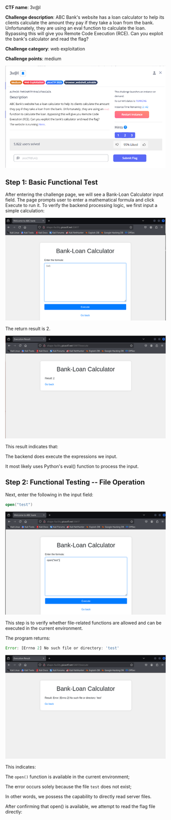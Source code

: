 **CTF name**: 3v@l

**Challenge description**: ABC Bank's website has a loan calculator to help its clients calculate the amount they pay if they take a loan from the bank. Unfortunately, they are using an eval function to calculate the loan. Bypassing this will give you Remote Code Execution (RCE). Can you exploit the bank's calculator and read the flag?

**Challenge category**: web exploitation

**Challenge points**: medium

![Image 1](description.png)

## Step 1: Basic Functional Test
After entering the challenge page, we will see a Bank-Loan Calculator input field. The page prompts user to enter a mathematical formula and click Execute to run it. To verify the backend processing logic, we first input a simple calculation:

![Image 2](1.png)

The return result is 2.

![Image 3](2.png)

This result indicates that:

The backend does execute the expressions we input.

It most likely uses Python's eval() function to process the input.

## Step 2: Functional Testing -- File Operation

Next, enter the following in the input field:

```kotlin
open("test")
```

![Image 4](3.png)

This step is to verify whether file-related functions are allowed and can be executed in the current environment.  

The program returns:

```javascript
Error: [Errno 2] No such file or directory: 'test'
```

![Image 5](4.png)

This indicates:

The `open()` function is available in the current environment;

The error occurs solely because the file `test` does not exist;

In other words, we possess the capability to directly read server files.


After confirming that open() is available, we attempt to read the flag file directly:
